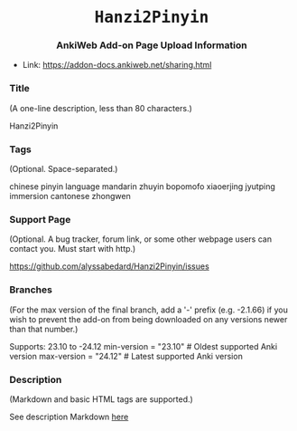 <div align="center">
<h1 style="font-family: monospace;">Hanzi2Pinyin</h1>
<h3> AnkiWeb Add-on Page Upload Information</h3>
</div>


- Link: https://addon-docs.ankiweb.net/sharing.html

### Title
(A one-line description, less than 80 characters.)

Hanzi2Pinyin

### Tags
(Optional. Space-separated.)

chinese pinyin language mandarin zhuyin bopomofo xiaoerjing jyutping immersion cantonese zhongwen

### Support Page
(Optional. A bug tracker, forum link, or some other webpage users can contact you. Must start with http.)

https://github.com/alyssabedard/Hanzi2Pinyin/issues

### Branches
(For the max version of the final branch, add a '-' prefix (e.g. -2.1.66) if you wish to prevent the add-on from being downloaded on any versions newer than that number.)

Supports: 23.10 to -24.12
min-version = "23.10"       # Oldest supported Anki version
max-version = "24.12"       # Latest supported Anki version

### Description
(Markdown and basic HTML tags are supported.)

See description Markdown [here](description.md)